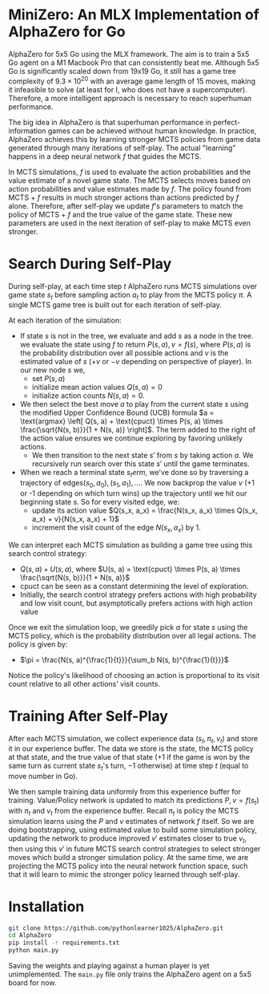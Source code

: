 # MiniZero: An MLX Implementation of AlphaZero for Go

AlphaZero for 5x5 Go using the MLX framework. The aim is to train a 5x5 Go agent on a M1 Macbook Pro that can consistently beat me. Although 5x5 Go is significantly scaled down from 19x19 Go, it still has a game tree complexity of $9.3 \times 10^{20}$ with an average game length of 15 moves, making it infeasible to solve (at least for I, who does not have a supercomputer). Therefore, a more intelligent approach is necessary to reach superhuman performance.

The big idea in AlphaZero is that superhuman performance in perfect-information games can be achieved without human knowledge. In practice, AlphaZero achieves this by learning stronger MCTS policies from game data generated through many iterations of self-play. The actual "learning" happens in a deep neural network $f$ that guides the MCTS. 

In MCTS simulations, $f$ is used to evaluate the action probabilities and the value estimate of a novel game state. The MCTS selects moves based on action probabilities and value estimates made by $f$. The policy found from MCTS + $f$ results in much stronger actions than actions predicted by $f$ alone. Therefore, after self-play we update $f$'s parameters to match the policy of MCTS + $f$ and the true value of the game state. These new parameters are used in the next iteration of self-play to make MCTS even stronger. 

# Search During Self-Play

During self-play, at each time step $t$ AlphaZero runs MCTS simulations over game state $s_t$ before sampling action $a_t$ to play from the MCTS policy $\pi$. A single MCTS game tree is built out for each iteration of self-play. 

At each iteration of the simulation: 
- If state $s$ is not in the tree, we evaluate and add $s$ as a node in the tree. we evaluate the state using $f$ to return $P(s, a), v = f(s)$, where $P(s, a)$ is the probability distribution over all possible actions and $v$ is the estimated value of $s$ ($+v$ or $-v$ depending on perspective of player). In our new node $s$ we,  
  - set $P(s, a)$
  - initialize mean action values $Q(s, a) = 0$ 
  - initialize action counts $N(s, a) = 0$.      
- We then select the best move $a$ to play from the current state $s$ using the modified Upper Confidence Bound (UCB) formula $a = \text{argmax} \left[ Q(s, a) + \text{cpuct} \times P(s, a) \times \frac{\sqrt{N(s, b)}}{1 + N(s, a)} \right]$. The term added to the right of the action value ensures we continue exploring by favoring unlikely actions. 
  - We then transition to the next state $s'$ from $s$ by taking action $a$. We recursively run search over this state $s'$ until the game terminates.
- When we reach a terminal state $s_term$, we've done so by traversing a trajectory of edges$(s_0, a_0), (s_1, a_1), \ldots$. We now backprop the value $v$ (+1 or -1 depending on which turn wins) up the trajectory until we hit our beginning state $s$. So for every visited edge, we: 
  - update its action value $Q(s_x, a_x) = \frac{N(s_x, a_x) \times Q(s_x, a_x) + v}{N(s_x, a_x) + 1}$ 
  - increment the visit count of the edge $N(s_x, a_x)$ by 1.

We can interpret each MCTS simulation as building a game tree using this search control strategy: 
- $Q(s, a) + U(s, a)$, where $U(s, a) = \text{cpuct} \times P(s, a) \times \frac{\sqrt{N(s, b)}}{1 + N(s, a)}$
- $\text{cpuct}$ can be seen as a constant determining the level of exploration.
- Initially, the search control strategy prefers actions with high probability and low visit count, but asymptotically prefers actions with high action value

Once we exit the simulation loop, we greedily pick $a$ for state $s$ using the MCTS policy, which is the probability distribution over all legal actions. The policy is given by:
- $\pi = \frac{N(s, a)^{\frac{1}{t}}}{\sum_b N(s, b)^{\frac{1}{t}}}$

Notice the policy's likelihood of choosing an action is proportional to its visit count relative to all other actions' visit counts.

# Training After Self-Play

After each MCTS simulation, we collect experience data $(s_t, \pi_t, v_t)$ and store it in our experience buffer. The data we store is the state, the MCTS policy at that state, and the true value of that state ($+1$ if the game is won by the same turn as current state $s_t$'s turn, $-1$ otherwise) at time step $t$ (equal to move number in Go). 

We then sample training data uniformly from this experience buffer for training. Value/Policy network is updated to match its predictions $P, v = f(s_t)$ with $\pi_t$ and $v_t$ from the experience buffer. Recall $\pi_t$ is policy the MCTS simulation learns using the $P$ and $v$ estimates of network $f$ itself. So we are doing bootstrapping, using estimated value to build some simulation policy, updating the network to produce improved $v'$ estimates closer to true $v_t$, then using this $v'$ in future MCTS search control strategies to select stronger moves which build a stronger simulation policy. At the same time, we are projecting the MCTS policy into the neural network function space, such that it will learn to mimic the stronger policy learned through self-play. 

# Installation 

```bash
git clone https://github.com/pythonlearner1025/AlphaZero.git
cd AlphaZero
pip install -r requirements.txt
python main.py
```

Saving the weights and playing against a human player is yet unimplemented. The ```main.py``` file only trains the AlphaZero agent on a 5x5 board for now.

